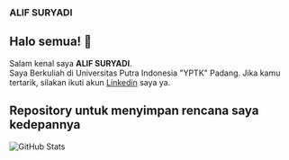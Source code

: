 ### ALIF SURYADI 

## Halo semua! 👋
Salam kenal saya **ALIF SURYADI**.\
Saya Berkuliah di Universitas Putra Indonesia "YPTK" Padang.
Jika kamu tertarik, silakan ikuti akun [Linkedin](https://www.linkedin.com/in/alifsuryadi/) saya ya.


## Repository untuk menyimpan rencana saya kedepannya

![GitHub Stats](https://github-readme-stats.vercel.app/api?username=alifsuryadi&theme=radical)
